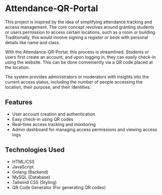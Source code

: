 # Attendance-QR-Portal

This project is inspired by the idea of simplifying attendance tracking and access management. The core concept revolves around granting students or users permission to access certain locations, such as a room or building. Traditionally, this would involve signing a register or book with personal details like name and class.

With the Attendance-QR-Portal, this process is streamlined. Students or users first create an account, and upon logging in, they can easily check-in using the website. This can be done conveniently via a QR code placed at the location.

The system provides administrators or moderators with insights into the current access status, including the number of people accessing the location, their purpose, and their identities.

## Features
- User account creation and authentication
- Easy check-in using QR codes
- Real-time access tracking and monitoring
- Admin dashboard for managing access permissions and viewing access logs

## Technologies Used
- HTML/CSS
- JavaScript
- Golang (Backend)
- MySQL (Database)
- Tailwind CSS (Styling)
- QR Code Generator (For generating QR codes)